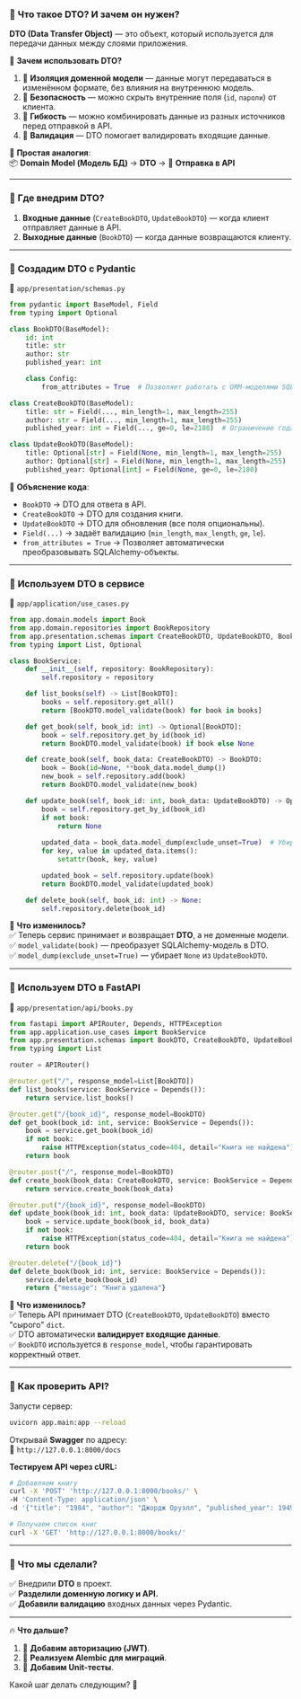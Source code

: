 ### 📌 **Что такое DTO? И зачем он нужен?**  

**DTO (Data Transfer Object)** — это объект, который используется для передачи данных между слоями приложения.  

📌 **Зачем использовать DTO?**  
1. 🔹 **Изоляция доменной модели** — данные могут передаваться в изменённом формате, без влияния на внутреннюю модель.  
2. 🔹 **Безопасность** — можно скрыть внутренние поля (`id`, `пароли`) от клиента.  
3. 🔹 **Гибкость** — можно комбинировать данные из разных источников перед отправкой в API.  
4. 🔹 **Валидация** — DTO помогает валидировать входящие данные.  

📌 **Простая аналогия**:  
📦 **Domain Model (Модель БД)** → **DTO** → 🚚 **Отправка в API**  

---

### 📌 **Где внедрим DTO?**
1. **Входные данные** (`CreateBookDTO`, `UpdateBookDTO`) — когда клиент отправляет данные в API.  
2. **Выходные данные** (`BookDTO`) — когда данные возвращаются клиенту.  

---

### 📌 **Создадим DTO с Pydantic**  

📂 `app/presentation/schemas.py`  

```python
from pydantic import BaseModel, Field
from typing import Optional

class BookDTO(BaseModel):
    id: int
    title: str
    author: str
    published_year: int

    class Config:
        from_attributes = True  # Позволяет работать с ORM-моделями SQLAlchemy

class CreateBookDTO(BaseModel):
    title: str = Field(..., min_length=1, max_length=255)
    author: str = Field(..., min_length=1, max_length=255)
    published_year: int = Field(..., ge=0, le=2100)  # Ограничение года

class UpdateBookDTO(BaseModel):
    title: Optional[str] = Field(None, min_length=1, max_length=255)
    author: Optional[str] = Field(None, min_length=1, max_length=255)
    published_year: Optional[int] = Field(None, ge=0, le=2100)
```

📌 **Объяснение кода**:
- `BookDTO` → DTO для ответа в API.
- `CreateBookDTO` → DTO для создания книги.
- `UpdateBookDTO` → DTO для обновления (все поля опциональны).
- `Field(...)` → задаёт валидацию (`min_length`, `max_length`, `ge`, `le`).
- `from_attributes = True` → Позволяет автоматически преобразовывать SQLAlchemy-объекты.

---

### 📌 **Используем DTO в сервисе**  

📂 `app/application/use_cases.py`

```python
from app.domain.models import Book
from app.domain.repositories import BookRepository
from app.presentation.schemas import CreateBookDTO, UpdateBookDTO, BookDTO
from typing import List, Optional

class BookService:
    def __init__(self, repository: BookRepository):
        self.repository = repository

    def list_books(self) -> List[BookDTO]:
        books = self.repository.get_all()
        return [BookDTO.model_validate(book) for book in books]

    def get_book(self, book_id: int) -> Optional[BookDTO]:
        book = self.repository.get_by_id(book_id)
        return BookDTO.model_validate(book) if book else None

    def create_book(self, book_data: CreateBookDTO) -> BookDTO:
        book = Book(id=None, **book_data.model_dump())
        new_book = self.repository.add(book)
        return BookDTO.model_validate(new_book)

    def update_book(self, book_id: int, book_data: UpdateBookDTO) -> Optional[BookDTO]:
        book = self.repository.get_by_id(book_id)
        if not book:
            return None
        
        updated_data = book_data.model_dump(exclude_unset=True)  # Убираем None
        for key, value in updated_data.items():
            setattr(book, key, value)

        updated_book = self.repository.update(book)
        return BookDTO.model_validate(updated_book)

    def delete_book(self, book_id: int) -> None:
        self.repository.delete(book_id)
```

📌 **Что изменилось?**  
✅ Теперь сервис принимает и возвращает **DTO**, а не доменные модели.  
✅ `model_validate(book)` — преобразует SQLAlchemy-модель в DTO.  
✅ `model_dump(exclude_unset=True)` — убирает `None` из `UpdateBookDTO`.  

---

### 📌 **Используем DTO в FastAPI**  
📂 `app/presentation/api/books.py`

```python
from fastapi import APIRouter, Depends, HTTPException
from app.application.use_cases import BookService
from app.presentation.schemas import BookDTO, CreateBookDTO, UpdateBookDTO
from typing import List

router = APIRouter()

@router.get("/", response_model=List[BookDTO])
def list_books(service: BookService = Depends()):
    return service.list_books()

@router.get("/{book_id}", response_model=BookDTO)
def get_book(book_id: int, service: BookService = Depends()):
    book = service.get_book(book_id)
    if not book:
        raise HTTPException(status_code=404, detail="Книга не найдена")
    return book

@router.post("/", response_model=BookDTO)
def create_book(book_data: CreateBookDTO, service: BookService = Depends()):
    return service.create_book(book_data)

@router.put("/{book_id}", response_model=BookDTO)
def update_book(book_id: int, book_data: UpdateBookDTO, service: BookService = Depends()):
    book = service.update_book(book_id, book_data)
    if not book:
        raise HTTPException(status_code=404, detail="Книга не найдена")
    return book

@router.delete("/{book_id}")
def delete_book(book_id: int, service: BookService = Depends()):
    service.delete_book(book_id)
    return {"message": "Книга удалена"}
```

📌 **Что изменилось?**  
✅ Теперь API принимает DTO (`CreateBookDTO`, `UpdateBookDTO`) вместо "сырого" `dict`.  
✅ DTO автоматически **валидирует входящие данные**.  
✅ `BookDTO` используется в `response_model`, чтобы гарантировать корректный ответ.  

---

### 📌 **Как проверить API?**
Запусти сервер:  
```sh
uvicorn app.main:app --reload
```
Открывай **Swagger** по адресу:  
📌 `http://127.0.0.1:8000/docs`

**Тестируем API через cURL:**
```sh
# Добавляем книгу
curl -X 'POST' 'http://127.0.0.1:8000/books/' \
-H 'Content-Type: application/json' \
-d '{"title": "1984", "author": "Джордж Оруэлл", "published_year": 1949}'

# Получаем список книг
curl -X 'GET' 'http://127.0.0.1:8000/books/'
```

---

### 📌 **Что мы сделали?**
✅ Внедрили **DTO** в проект.  
✅ **Разделили доменную логику и API.**  
✅ **Добавили валидацию** входных данных через Pydantic.  

---

🔥 **Что дальше?**
1. 📌 **Добавим авторизацию (JWT)**.
2. 📌 **Реализуем Alembic для миграций**.
3. 📌 **Добавим Unit-тесты**.

Какой шаг делать следующим? 🚀
